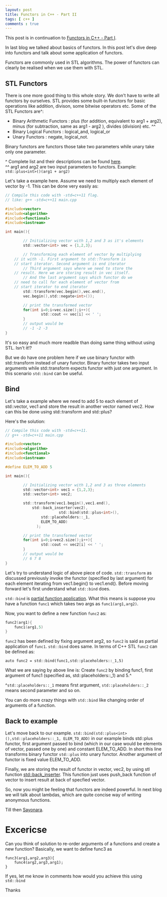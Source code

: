 ```yaml
---
layout: post
title: Functors in C++ - Part II
tags: [ c++ ]
comments : true
---
```


This post is in continuation to [Functors in C++ - Part I](https://mayankj08.github.io/2017/07/02/Functors-In-C++/).

In last blog we talked about basics of functors. In this post let's dive deep into functors and talk about some application of functors.

Functors are commonly used in STL algorithms. The power of functors can clearly be realised when we use them with STL. 

## STL Functors ##

There is one more good thing to this whole story. We don't have to write all functors by ourselves. STL provides some built-in functors for basic operations like addition, divison, some bitwise operators etc. 
Some of the STL Functors are^:

* Binary Arithmetic Functors : plus (for addition, equivalent to arg1 + arg2), minus (for subtraction, same as arg1 - arg2 ), divides (division) etc. ^^
* Binary Logical Functors : logical_and, logical_or
* Unary Functors : negate, logical_not.

Binary functors are functors those take two parameters while unary take only one parameter. 

^ Complete list and their descriptions can be found [here](http://en.cppreference.com/w/cpp/utility/functional).   
^^ arg1 and arg2 are two input parameters to functors. Example: `std::plus<int>()(arg1 + arg2)`

Let's take a example here. Assume we need to multiply each element of vector by -1. This can be done very easily as:

```c
// Compile this code with -std=c++11 flag.
// like: g++ -std=c++11 main.cpp

#include<vector>
#include<algorithm>
#include<functional>
#include<iostream>

int main(){

        // Initializing vector with 1,2 and 3 as it's elements
        std::vector<int> vec = {1,2,3};

        // Transforming each element of vector by multiplying 
	// it with -1. First argument to std::Transform is 
	// start iterator. Second argument is end iterator
        // Third argument says where we need to store the 
	// result. Here we are storing result in vec itself.
        // And the last argument says which functor do we 
	// need to call for each element of vector from 
	// start iterator to end iterator
        std::transform(vec.begin(),vec.end(),
		vec.begin(),std::negate<int>());

        // print the transformed vector
        for(int i=0;i<vec.size();i++){
                std::cout << vec[i] << ' ';
        }
        // output would be
        // -1 -2 -3
}
```

It's so easy and much more readble than doing same thing without using STL. Isn't it!?

But we do have one problem here if we use binary functor with std::transform instead of unary functor. Binary functor takes two input arguments while std::transform expects functor with just one argument. In this scenario `std::bind` can be useful.

## Bind ##

Let's take a example where we need to add 5 to each element of std::vector, vec1 and store the result in another vector named vec2. How can this be done using std::transform and std::plus?

Here's the solution:

```c
// Compile this code with -std=c++11.
// g++ -std=c++11 main.cpp

#include<vector>
#include<algorithm>
#include<functional>
#include<iostream>

#define ELEM_TO_ADD 5

int main(){

        // Initializing vector with 1,2 and 3 as three elements
        std::vector<int> vec1 = {1,2,3};
        std::vector<int> vec2;

        std::transform(vec1.begin(),vec1.end(),
			std::back_inserter(vec2),
                        std::bind(std::plus<int>(),
				std::placeholders::_1,
				ELEM_TO_ADD)
		      );

        // print the transformed vector
        for(int i=0;i<vec2.size();i++){
                std::cout << vec2[i] << ' ';
        }
        // output would be
        // 6 7 8
}
```

Let's try to understand logic of above piece of code. `std::transform` as discussed previously invoke the functor (specified by last argument) for each element iterating from vec1.begin() to vec1.end(). Before moving forward let's first understand what `std::bind` does.


`std::bind` is [partial function application](https://en.wikipedia.org/wiki/Partial_application). What this means is suppose you have a function `func1` which takes two args as `func1(arg1,arg2)`.

Now, you want to define a new function `func2` as:

```c
func2(arg1){
	func1(arg1,5)
}
``` 
`func2` has been defined by fixing argument arg2, so `func2` is said as partial application of `func1`. `std::bind` does same. In terms of C++ STL `func2` can be defined as:

`auto func2 = std::bind(func1,std::placeholders::_1,5)`

What we are saying by above line is: Create `func2` by binding func1, first argument of func1 (specified as, std::placeholders::_1) and 5.^

 ^`std::placeholders::_1` means first argument, `std::placeholders::_2` means second parameter and so on.

You can do more crazy things with `std::bind` like changing order of arguments of a function.

## Back to example

Let's move back to our example.  `std::bind(std::plus<int>(),std::placeholders::_1, ELEM_TO_ADD)` in our example binds std::plus functor, first argument passed to bind (which in our case would be elements of vector, passed one by one) and constant ELEM\_TO\_ADD. In short this line transforms binary functor `std::plus` into unary functor. Another argument of functor is fixed value ELEM_TO_ADD.

Finally, we are storing the result of functor in vector, vec2, by using stl function [std::back_inserter](http://en.cppreference.com/w/cpp/iterator/back_inserter). This function just uses push_back function of vector to insert result at back of specfied vector.

So, now you might be feeling that functors are indeed powerful. In next blog we will talk about lambdas, which are quite concise way of writing anonymous functions. 

Till then [Sayonara](https://www.google.com/#q=sayonara).

# Excericse 
Can you think of solution to re-order arguments of a functions and create a new function? Basically, we want to define func3 as 

```
func3(arg1,arg2,arg3){
	func4(arg2,arg3,arg1);
}
```

If yes, let me know in comments how would you achieve this using `std::bind`

Thanks
